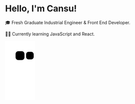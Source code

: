 # Hello, I'm Cansu!

:mortar_board: Fresh Graduate Industrial Engineer & Front End Developer.

👩‍💻 Currently learning JavaScript and React.



![snake svg](https://github.com/cansuyarkin/cansuyarkin/blob/output/github-contribution-grid-snake.svg)
